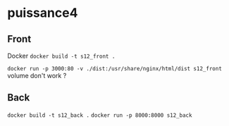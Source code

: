 # puissance4

## Front
Docker
`docker build -t s12_front .`

`docker run -p 3000:80 -v ./dist:/usr/share/nginx/html/dist s12_front`
volume don't work ?

## Back
`docker build -t s12_back .`
`docker run -p 8000:8000 s12_back`
